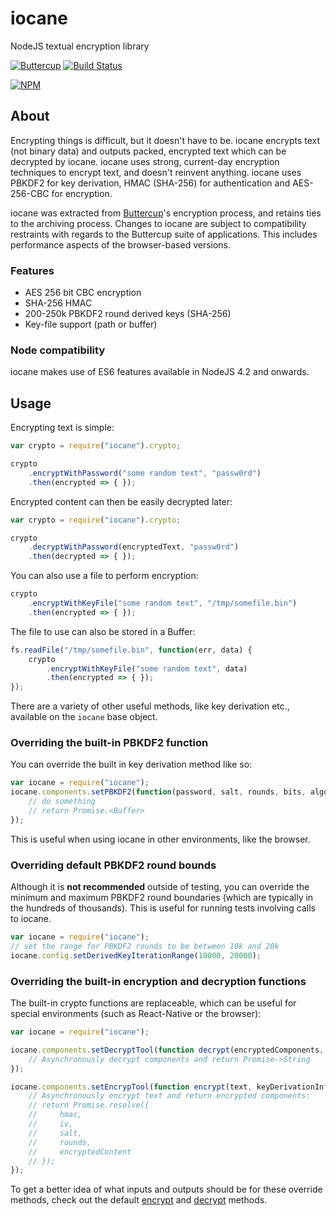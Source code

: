 # iocane
NodeJS textual encryption library

[![Buttercup](https://cdn.rawgit.com/buttercup-pw/buttercup-assets/6582a033/badge/buttercup-slim.svg)](https://buttercup.pw) [![Build Status](https://travis-ci.org/perry-mitchell/iocane.svg?branch=master)](https://travis-ci.org/perry-mitchell/iocane)

[![NPM](https://nodei.co/npm/iocane.png?downloads=true&downloadRank=true&stars=true)](https://www.npmjs.com/package/iocane/)

## About
Encrypting things is difficult, but it doesn't have to be. iocane encrypts text (not binary data) and outputs packed, encrypted text which can be decrypted by iocane. iocane uses strong, current-day encryption techniques to encrypt text, and doesn't reinvent anything. iocane uses PBKDF2 for key derivation, HMAC (SHA-256) for authentication and AES-256-CBC for encryption.

iocane was extracted from [Buttercup](https://github.com/buttercup-pw/buttercup-core)'s encryption process, and retains ties to the archiving process. Changes to iocane are subject to compatibility restraints with regards to the Buttercup suite of applications. This includes performance aspects of the browser-based versions.

### Features
 - AES 256 bit CBC encryption
 - SHA-256 HMAC
 - 200-250k PBKDF2 round derived keys (SHA-256)
 - Key-file support (path or buffer)

### Node compatibility
iocane makes use of ES6 features available in NodeJS 4.2 and onwards.

## Usage
Encrypting text is simple:

```javascript
var crypto = require("iocane").crypto;

crypto
    .encryptWithPassword("some random text", "passw0rd")
    .then(encrypted => { });
```

Encrypted content can then be easily decrypted later:

```javascript
var crypto = require("iocane").crypto;

crypto
    .decryptWithPassword(encryptedText, "passw0rd")
    .then(decrypted => { });
```

You can also use a file to perform encryption:

```javascript
crypto
    .encryptWithKeyFile("some random text", "/tmp/somefile.bin")
    .then(encrypted => { });
```

The file to use can also be stored in a Buffer:

```javascript
fs.readFile("/tmp/somefile.bin", function(err, data) {
    crypto
        .encryptWithKeyFile("some random text", data)
        .then(encrypted => { });
});
```

There are a variety of other useful methods, like key derivation etc., available on the `iocane` base object.

### Overriding the built-in PBKDF2 function
You can override the built in key derivation method like so:

```javascript
var iocane = require("iocane");
iocane.components.setPBKDF2(function(password, salt, rounds, bits, algorithm) {
    // do something
    // return Promise.<Buffer>
});
```

This is useful when using iocane in other environments, like the browser.

### Overriding default PBKDF2 round bounds
Although it is **not recommended** outside of testing, you can override the minimum and maximum PBKDF2 round boundaries (which are typically in the hundreds of thousands). This is useful for running tests involving calls to iocane.

```javascript
var iocane = require("iocane");
// set the range for PBKDF2 rounds to be between 10k and 20k
iocane.config.setDerivedKeyIterationRange(10000, 20000);
```

### Overriding the built-in encryption and decryption functions
The built-in crypto functions are replaceable, which can be useful for special environments (such as React-Native or the browser):

```javascript
var iocane = require("iocane");

iocane.components.setDecryptTool(function decrypt(encryptedComponents, keyDerivationInfo) {
    // Asynchronously decrypt components and return Promise->String
});

iocane.components.setEncrypTool(function encrypt(text, keyDerivationInfo) {
    // Asynchronously encrypt text and return encrypted components:
    // return Promise.resolve({
    //     hmac,
    //     iv,
    //     salt,
    //     rounds,
    //     encryptedContent
    // });
});
```

To get a better idea of what inputs and outputs should be for these override methods, check out the default [encrypt](https://github.com/perry-mitchell/iocane/blob/b7fc976ac3790603b4748016b95e5b320b4c8283/source/components.js#L33) and [decrypt](https://github.com/perry-mitchell/iocane/blob/b7fc976ac3790603b4748016b95e5b320b4c8283/source/components.js#L10) methods.
